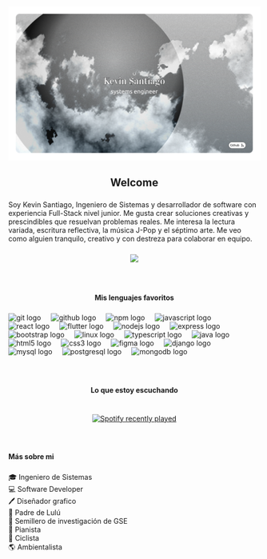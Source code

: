 ![MasterHead](https://github.com/Kevinsansuor/Kevinsansuor/blob/main/banner.png)
<br>
<h2 align="center">Welcome </h2>

###

<p align="left">Soy Kevin Santiago, Ingeniero de Sistemas y desarrollador de software con experiencia Full-Stack nivel junior. Me gusta crear soluciones creativas y prescindibles que resuelvan problemas reales. Me interesa la lectura variada, escritura reflectiva, la música J-Pop y el séptimo arte. Me veo como alguien tranquilo, creativo y con destreza para colaborar en equipo.</p>

###

<div align="center">
  <img height="250" src="https://media.giphy.com/media/3oKIPipgrovqOodyYo/giphy.gif?cid=ecf05e47g3dcyfaentffrbzy8su8n0jjsh3vekmo3oyn12ge&ep=v1_gifs_search&rid=giphy.gif&ct=g"  />
</div>

###

<br clear="both">

<h4 align="center">Mis lenguajes favoritos</h4>

###

<div align="left">
  <img src="https://cdn.jsdelivr.net/gh/devicons/devicon/icons/git/git-original.svg" height="40" alt="git logo"  />
  <img width="12" />
  <img src="https://cdn.jsdelivr.net/gh/devicons/devicon/icons/github/github-original.svg" height="40" alt="github logo"  />
  <img width="12" />
  <img src="https://cdn.jsdelivr.net/gh/devicons/devicon/icons/npm/npm-original-wordmark.svg" height="40" alt="npm logo"  />
  <img width="12" />
  <img src="https://cdn.jsdelivr.net/gh/devicons/devicon/icons/javascript/javascript-original.svg" height="40" alt="javascript logo"  />
  <img width="12" />
  <img src="https://cdn.jsdelivr.net/gh/devicons/devicon/icons/react/react-original.svg" height="40" alt="react logo"  />
  <img width="12" />
  <img src="https://cdn.jsdelivr.net/gh/devicons/devicon/icons/flutter/flutter-original.svg" height="40" alt="flutter logo"  />
  <img width="12" />
  <img src="https://cdn.jsdelivr.net/gh/devicons/devicon/icons/nodejs/nodejs-original.svg" height="40" alt="nodejs logo"  />
  <img width="12" />
  <img src="https://cdn.jsdelivr.net/gh/devicons/devicon/icons/express/express-original.svg" height="40" alt="express logo"  />
  <img width="12" />
  <img src="https://cdn.jsdelivr.net/gh/devicons/devicon/icons/bootstrap/bootstrap-original.svg" height="40" alt="bootstrap logo"  />
  <img width="12" />
  <img src="https://cdn.jsdelivr.net/gh/devicons/devicon/icons/linux/linux-original.svg" height="40" alt="linux logo"  />
  <img width="12" />
  <img src="https://cdn.jsdelivr.net/gh/devicons/devicon/icons/typescript/typescript-original.svg" height="40" alt="typescript logo"  />
  <img width="12" />
  <img src="https://cdn.jsdelivr.net/gh/devicons/devicon/icons/java/java-original.svg" height="40" alt="java logo"  />
  <img width="12" />
  <img src="https://cdn.jsdelivr.net/gh/devicons/devicon/icons/html5/html5-original.svg" height="40" alt="html5 logo"  />
  <img width="12" />
  <img src="https://cdn.jsdelivr.net/gh/devicons/devicon/icons/css3/css3-original.svg" height="40" alt="css3 logo"  />
  <img width="12" />
  <img src="https://cdn.jsdelivr.net/gh/devicons/devicon/icons/figma/figma-original.svg" height="40" alt="figma logo"  />
  <img width="12" />
  <img src="https://cdn.jsdelivr.net/gh/devicons/devicon/icons/django/django-plain.svg" height="40" alt="django logo"  />
  <img width="12" />
  <img src="https://cdn.jsdelivr.net/gh/devicons/devicon/icons/mysql/mysql-original.svg" height="40" alt="mysql logo"  />
  <img width="12" />
  <img src="https://cdn.jsdelivr.net/gh/devicons/devicon/icons/postgresql/postgresql-original.svg" height="40" alt="postgresql logo"  />
  <img width="12" />
  <img src="https://cdn.jsdelivr.net/gh/devicons/devicon/icons/mongodb/mongodb-original.svg" height="40" alt="mongodb logo"  />
</div>

###

<br clear="both">

<h4 align="center">Lo que estoy escuchando</h4>

###

<br clear="both">

<div align="center">
  <a href="https://open.spotify.com/user/22tdsnzexi5eor2d4eyrdh4zy">
    <img src="https://spotify-recently-played-readme.vercel.app/api?user=22tdsnzexi5eor2d4eyrdh4zy&count=3&unique=true" alt="Spotify recently played"  />
  </a>
</div>

###

<br clear="both">

<h4 align="left">Más sobre mi</h4>

###

<p align="left">🎓 Ingeniero de Sistemas<br>💻 Software Developer<br>🖊️ Diseñador grafico <br>🐶 Padre de Lulú<br>🌱 Semillero de investigación de GSE<br>🎹 Pianista<br>🚵 Ciclista<br>🌎 Ambientalista</p>

###
